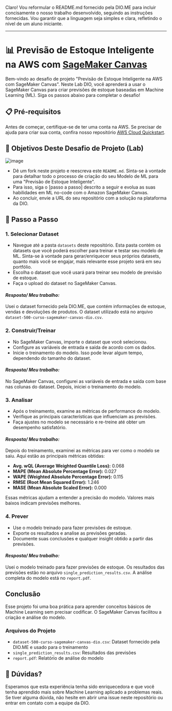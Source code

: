 Claro! Vou reformular o README.md fornecido pela DIO.ME para incluir concisamente o nosso trabalho desenvolvido, seguindo as instruções fornecidas. Vou garantir que a linguagem seja simples e clara, refletindo o nível de um aluno iniciante.

---

# 📊 Previsão de Estoque Inteligente na AWS com [SageMaker Canvas](https://aws.amazon.com/pt/sagemaker/canvas/)

Bem-vindo ao desafio de projeto "Previsão de Estoque Inteligente na AWS com SageMaker Canvas". Neste Lab DIO, você aprenderá a usar o SageMaker Canvas para criar previsões de estoque baseadas em Machine Learning (ML). Siga os passos abaixo para completar o desafio!

## 📋 Pré-requisitos

Antes de começar, certifique-se de ter uma conta na AWS. Se precisar de ajuda para criar sua conta, confira nosso repositório [AWS Cloud Quickstart](https://github.com/digitalinnovationone/aws-cloud-quickstart).

## 🎯 Objetivos Deste Desafio de Projeto (Lab)

![image](https://github.com/digitalinnovationone/lab-aws-sagemaker-canvas-estoque/assets/730492/72f5c21f-5562-491e-aa42-2885a3184650)

- Dê um fork neste projeto e reescreva este `README.md`. Sinta-se à vontade para detalhar todo o processo de criação do seu Modelo de ML para uma "Previsão de Estoque Inteligente".
- Para isso, siga o [passo a passo] descrito a seguir e evolua as suas habilidades em ML no-code com o Amazon SageMaker Canvas.
- Ao concluir, envie a URL do seu repositório com a solução na plataforma da DIO.

## 🚀 Passo a Passo

### 1. Selecionar Dataset

- Navegue até a pasta `datasets` deste repositório. Esta pasta contém os datasets que você poderá escolher para treinar e testar seu modelo de ML. Sinta-se à vontade para gerar/enriquecer seus próprios datasets, quanto mais você se engajar, mais relevante esse projeto será em seu portfólio.
- Escolha o dataset que você usará para treinar seu modelo de previsão de estoque.
- Faça o upload do dataset no SageMaker Canvas.

#### *Resposta/ Meu trabalho:*

Usei o dataset fornecido pela DIO.ME, que contém informações de estoque, vendas e devoluções de produtos. O dataset utilizado está no arquivo `dataset-500-curso-sagemaker-canvas-dio.csv`.

### 2. Construir/Treinar

- No SageMaker Canvas, importe o dataset que você selecionou.
- Configure as variáveis de entrada e saída de acordo com os dados.
- Inicie o treinamento do modelo. Isso pode levar algum tempo, dependendo do tamanho do dataset.

#### *Resposta/ Meu trabalho:*

No SageMaker Canvas, configurei as variáveis de entrada e saída com base nas colunas do dataset. Depois, iniciei o treinamento do modelo.

### 3. Analisar

- Após o treinamento, examine as métricas de performance do modelo.
- Verifique as principais características que influenciam as previsões.
- Faça ajustes no modelo se necessário e re-treine até obter um desempenho satisfatório.

#### *Resposta/ Meu trabalho:*

Depois do treinamento, examinei as métricas para ver como o modelo se saiu. Aqui estão as principais métricas obtidas:

- **Avg. wQL (Average Weighted Quantile Loss):** 0.068
- **MAPE (Mean Absolute Percentage Error):** 0.027
- **WAPE (Weighted Absolute Percentage Error):** 0.115
- **RMSE (Root Mean Squared Error):** 1.246
- **MASE (Mean Absolute Scaled Error):** 0.000

Essas métricas ajudam a entender a precisão do modelo. Valores mais baixos indicam previsões melhores.

### 4. Prever

- Use o modelo treinado para fazer previsões de estoque.
- Exporte os resultados e analise as previsões geradas.
- Documente suas conclusões e qualquer insight obtido a partir das previsões.

#### *Resposta/ Meu trabalho:*

Usei o modelo treinado para fazer previsões de estoque. Os resultados das previsões estão no arquivo `single_prediction_results.csv`. A análise completa do modelo está no `report.pdf`.

## Conclusão

Esse projeto foi uma boa prática para aprender conceitos básicos de Machine Learning sem precisar codificar. O SageMaker Canvas facilitou a criação e análise do modelo.

### Arquivos do Projeto

- `dataset-500-curso-sagemaker-canvas-dio.csv`: Dataset fornecido pela DIO.ME e usado para o treinamento
- `single_prediction_results.csv`: Resultados das previsões
- `report.pdf`: Relatório de análise do modelo

## 🤔 Dúvidas?

Esperamos que esta experiência tenha sido enriquecedora e que você tenha aprendido mais sobre Machine Learning aplicado a problemas reais. Se tiver alguma dúvida, não hesite em abrir uma issue neste repositório ou entrar em contato com a equipe da DIO.
